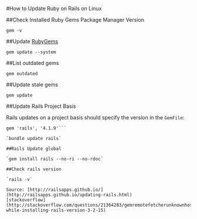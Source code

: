 #How to Update Ruby on Rails on Linux

##Check Installed Ruby Gems Package Manager Version

`gem -v`

##Update [RubyGems](https://rubygems.org/gems/rubygems-update)

`gem update --system`

##List outdated gems

`gem outdated`

##Update stale gems

`gem update`

##Update Rails Project Basis

Rails updates on a project basis should specify the version in the `GemFile`:

```source 'https://rubygems.org'
gem 'rails', '4.1.9'```

`bundle update rails`

##Rails Update global

`gem install rails --no-ri --no-rdoc`

##Check rails version

`rails -v`

Source: [http://railsapps.github.io/](http://railsapps.github.io/updating-rails.html)
[stackoverflow](http://stackoverflow.com/questions/21364283/gemremotefetcherunknownhosterror-while-installing-rails-version-3-2-15)
